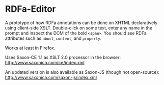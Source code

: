 # RDFa-Editor

A prototype of how RDFa annotations can be done on XHTML declaratively using client-side XSLT. Double-click on some text, enter any name in the prompt and inspect the DOM of the bold `<span>`. You should see RDFa attributes such as `about`, `content`, and `property`.

Works at least in Firefox.

Uses Saxon-CE 1.1 as XSLT 2.0 processor in the browser: http://www.saxonica.com/ce/index.xml

An updated version is also available as Saxon-JS (though not open-source): http://www.saxonica.com/saxon-js/index.xml